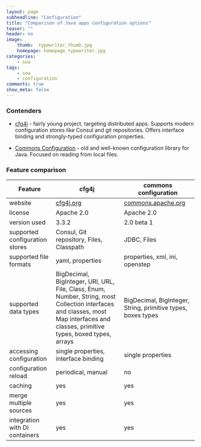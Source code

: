 ```yaml
---
layout: page
subheadline: "Configuration"
title: "Comparison of Java apps configuration options"
teaser: ""
header: no
image:
    thumb:  typewriter_thumb.jpg
    homepage: homepage_typewriter.jpg
categories:
    - soa
tags:
    - soa
    - configuration
comments: true
show_meta: false
---
```


### Contenders
* [cfg4j](http://www.cfg4j.org) - fairly young project, targeting distributed apps. Supports modern configuration stores like Consul
and git repositories. Offers interface binding and strongly-typed configuration properties.

* [Commons Configuration](https://commons.apache.org/proper/commons-configuration/) - old and well-known configuration library for Java.
Focused on reading from local files.

### Feature comparison

| Feature | cfg4j | commons configuration |
| --- | --- | --- |
| website | [cfg4j.org](http://www.cfg4j.org) | [commons.apache.org](https://commons.apache.org/proper/commons-configuration/) |
| license | Apache 2.0 | Apache 2.0 |
| version used | 3.3.2 | 2.0 beta 1 | 
| supported configuration stores | Consul, Git repository, Files, Classpath | JDBC, Files |
| supported file formats | yaml, properties  | properties, xml, ini, openstep |
| supported data types | BigDecimal, BigInteger, URI, URL, File, Class, Enum, Number, String, most Collection interfaces and classes, most Map interfaces and classes, primitive types, boxed types, arrays | BigDecimal, BigInteger, String, primitive types, boxes types |
| accessing configuration | single properties, interface binding | single properties |
| configuration reload | periodical, manual | no |
| caching | yes | yes |
| merge multiple sources | yes | yes |
| integration with DI containers | yes | yes |